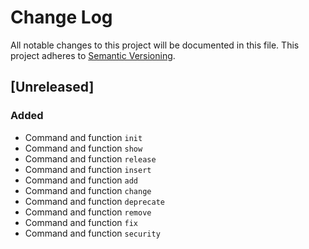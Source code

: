 # Change Log
All notable changes to this project will be documented in this file.
This project adheres to [Semantic Versioning](http://semver.org/).

## [Unreleased]

### Added
- Command and function `init`
- Command and function `show`
- Command and function `release`
- Command and function `insert`
- Command and function `add`
- Command and function `change`
- Command and function `deprecate`
- Command and function `remove`
- Command and function `fix`
- Command and function `security`
